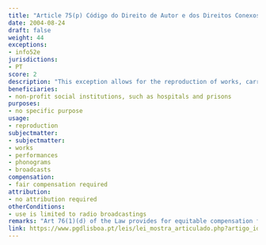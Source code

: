 ```yaml
---
title: "Article 75(p) Código do Direito de Autor e dos Direitos Conexos"
date: 2004-08-24
draft: false
weight: 44
exceptions:
- info52e
jurisdictions:
- PT
score: 2
description: "This exception allows for the reproduction of works, carried out by non-profit social institutions, such as hospitals and prisons, when it is transmitted by radio broadcasting." 
beneficiaries:
- non-profit social institutions, such as hospitals and prisons
purposes: 
- no specific purpose
usage:
- reproduction
subjectmatter:
- subjectmatter:
- works
- performances
- phonograms
- broadcasts
compensation:
- fair compensation required
attribution: 
- no attribution required
otherConditions: 
- use is limited to radio broadcastings
remarks: "Art 76(1)(d) of the Law provides for equitable compensation for rightsholders.<br /><br />The exception applies mutatis mutandis to neighbouring rights under art. 189(3) of the Copyright code."
link: https://www.pgdlisboa.pt/leis/lei_mostra_articulado.php?artigo_id=484A0075&nid=484&tabela=leis&pagina=1&ficha=1&so_miolo=&nversao=#artigo
---
```

